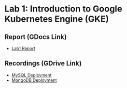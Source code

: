 # Lab 1: Introduction to Google Kubernetes Engine (GKE)

## Report (GDocs Link)
- [Lab1 Report](https://)

## Recordings (GDrive Link)
- [MySQL Deployment](https://)
- [MongoDB Deployment](https://)